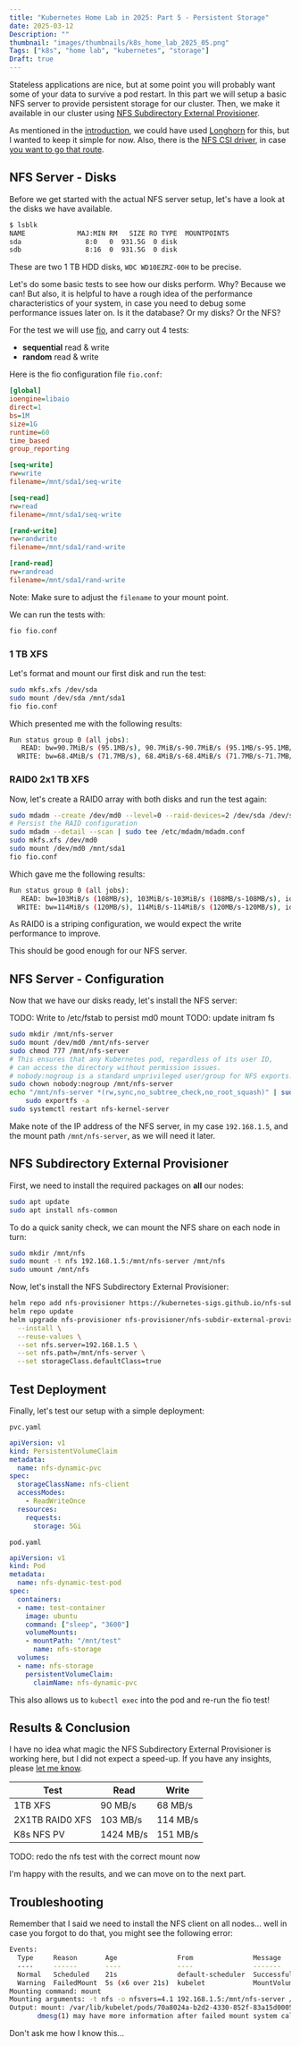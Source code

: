 ```yaml
---
title: "Kubernetes Home Lab in 2025: Part 5 - Persistent Storage"
date: 2025-03-12
Description: ""
thumbnail: "images/thumbnails/k8s_home_lab_2025_05.png"
Tags: ["k8s", "home lab", "kubernetes", "storage"]
Draft: true
---
```


Stateless applications are nice, but at some point you will probably want
some of your data to survive a pod restart. In this part we will setup a basic
NFS server to provide persistent storage for our cluster. Then, we make it available
in our cluster using
[NFS Subdirectory External Provisioner](https://kubernetes-sigs.github.io/nfs-subdir-external-provisioner/).

As mentioned in the [introduction](/post/k8s_home_lab_2025/), we could have used
[Longhorn](https://longhorn.io/) for this, but I wanted to keep it simple for now.
Also, there is the [NFS CSI driver](https://github.com/kubernetes-csi/csi-driver-nfs),
in case [you want to go that route](https://serverfault.com/questions/1159882/why-the-nfs-csi-driver-is-recommended-over-the-nfs-in-tree-driver).

## NFS Server - Disks

Before we get started with the actual NFS server setup, let's have a look at the
disks we have available.

```bash
$ lsblk
NAME             MAJ:MIN RM   SIZE RO TYPE  MOUNTPOINTS
sda                8:0   0  931.5G  0 disk
sdb                8:16  0  931.5G  0 disk
```

These are two 1 TB HDD disks, `WDC WD10EZRZ-00H` to be precise.

Let's do some basic tests to see how our disks perform. Why? Because we can!
But also, it is helpful to have a rough idea of the performance characteristics of your system,
in case you need to debug some performance issues later on. Is it the database? Or my disks? Or the NFS?

For the test we will use
[fio](https://fio.readthedocs.io/en/latest/fio_doc.html),
and carry out 4 tests:
+ **sequential** read & write
+ **random** read & write

Here is the fio configuration file `fio.conf`:

```ini
[global]
ioengine=libaio
direct=1
bs=1M
size=1G
runtime=60
time_based
group_reporting

[seq-write]
rw=write
filename=/mnt/sda1/seq-write

[seq-read]
rw=read
filename=/mnt/sda1/seq-write

[rand-write]
rw=randwrite
filename=/mnt/sda1/rand-write

[rand-read]
rw=randread
filename=/mnt/sda1/rand-write
```

Note: Make sure to adjust the `filename` to your mount point.

We can run the tests with:

```bash
fio fio.conf
```

### 1 TB XFS

Let's format and mount our first disk and run the test:

```bash
sudo mkfs.xfs /dev/sda
sudo mount /dev/sda /mnt/sda1
fio fio.conf
```

Which presented me with the following results:

```bash
Run status group 0 (all jobs):
   READ: bw=90.7MiB/s (95.1MB/s), 90.7MiB/s-90.7MiB/s (95.1MB/s-95.1MB/s), io=5445MiB (5709MB), run=60036-60036msec
  WRITE: bw=68.4MiB/s (71.7MB/s), 68.4MiB/s-68.4MiB/s (71.7MB/s-71.7MB/s), io=4105MiB (4304MB), run=60023-60023msec
```

### RAID0 2x1 TB XFS

Now, let's create a RAID0 array with both disks and run the test again:

```sh
sudo mdadm --create /dev/md0 --level=0 --raid-devices=2 /dev/sda /dev/sdb
# Persist the RAID configuration
sudo mdadm --detail --scan | sudo tee /etc/mdadm/mdadm.conf
sudo mkfs.xfs /dev/md0
sudo mount /dev/md0 /mnt/sda1
fio fio.conf
```

Which gave me the following results:

```bash
Run status group 0 (all jobs):
   READ: bw=103MiB/s (108MB/s), 103MiB/s-103MiB/s (108MB/s-108MB/s), io=6205MiB (6506MB), run=60005-60005msec
  WRITE: bw=114MiB/s (120MB/s), 114MiB/s-114MiB/s (120MB/s-120MB/s), io=6845MiB (7178MB), run=60005-60005msec
```

As RAID0 is a striping configuration, we would expect the write performance to improve.

This should be good enough for our NFS server.

## NFS Server - Configuration

Now that we have our disks ready, let's install the NFS server:

TODO: Write to /etc/fstab to persist md0 mount
TODO: update initram fs

```bash
sudo mkdir /mnt/nfs-server
sudo mount /dev/md0 /mnt/nfs-server
sudo chmod 777 /mnt/nfs-server
# This ensures that any Kubernetes pod, regardless of its user ID,
# can access the directory without permission issues.
# nobody:nogroup is a standard unprivileged user/group for NFS exports.
sudo chown nobody:nogroup /mnt/nfs-server
echo "/mnt/nfs-server *(rw,sync,no_subtree_check,no_root_squash)" | sudo tee -a /etc/exports
    sudo exportfs -a
sudo systemctl restart nfs-kernel-server
```

Make note of the IP address of the NFS server, in my case `192.168.1.5`, and
the mount path `/mnt/nfs-server`, as we will need it later.

## NFS Subdirectory External Provisioner

First, we need to install the required packages on **all** our nodes:

```bash
sudo apt update
sudo apt install nfs-common
```
To do a quick sanity check, we can mount the NFS share on each node in turn:

```bash
sudo mkdir /mnt/nfs
sudo mount -t nfs 192.168.1.5:/mnt/nfs-server /mnt/nfs
sudo umount /mnt/nfs
```

Now, let's install the NFS Subdirectory External Provisioner:

```bash
helm repo add nfs-provisioner https://kubernetes-sigs.github.io/nfs-subdir-external-provisioner/
helm repo update
helm upgrade nfs-provisioner nfs-provisioner/nfs-subdir-external-provisioner \
  --install \
  --reuse-values \
  --set nfs.server=192.168.1.5 \
  --set nfs.path=/mnt/nfs-server \
  --set storageClass.defaultClass=true
```

## Test Deployment

Finally, let's test our setup with a simple deployment:

`pvc.yaml`
```yaml
apiVersion: v1
kind: PersistentVolumeClaim
metadata:
  name: nfs-dynamic-pvc
spec:
  storageClassName: nfs-client
  accessModes:
    - ReadWriteOnce
  resources:
    requests:
      storage: 5Gi
```

`pod.yaml`
```yaml
apiVersion: v1
kind: Pod
metadata:
  name: nfs-dynamic-test-pod
spec:
  containers:
  - name: test-container
    image: ubuntu
    command: ["sleep", "3600"]
    volumeMounts:
    - mountPath: "/mnt/test"
      name: nfs-storage
  volumes:
  - name: nfs-storage
    persistentVolumeClaim:
      claimName: nfs-dynamic-pvc
```

This also allows us to `kubectl exec` into the pod and re-run the fio test!

## Results & Conclusion

I have no idea what magic the NFS Subdirectory External Provisioner is working
here, but I did not expect a speed-up. If you have any insights, please [let me know](https://www.linkedin.com/in/fabian-kammel-7781b7173/).

| Test            | Read      | Write    |
|-----------------|-----------|----------|
| 1TB XFS         | 90   MB/s | 68  MB/s |
| 2X1TB RAID0 XFS | 103  MB/s | 114 MB/s |
| K8s NFS PV      | 1424 MB/s | 151 MB/s |

TODO: redo the nfs test with the correct mount now

I'm happy with the results, and we can move on to the next part.

## Troubleshooting

Remember that I said we need to install the NFS client on all nodes... well in
case you forgot to do that, you might see the following error:

```sh
Events:
  Type     Reason       Age               From               Message
  ----     ------       ----              ----               -------
  Normal   Scheduled    21s               default-scheduler  Successfully assigned default/nfs-provisioner-nfs-subdir-external-provisioner-5b97f88d88z7gm7 to worker
  Warning  FailedMount  5s (x6 over 21s)  kubelet            MountVolume.SetUp failed for volume "pv-nfs-provisioner-nfs-subdir-external-provisioner" : mount failed: exit status 32
Mounting command: mount
Mounting arguments: -t nfs -o nfsvers=4.1 192.168.1.5:/mnt/nfs-server /var/lib/kubelet/pods/70a8024a-b2d2-4330-852f-83a15d0005ee/volumes/kubernetes.io~nfs/pv-nfs-provisioner-nfs-subdir-external-provisioner
Output: mount: /var/lib/kubelet/pods/70a8024a-b2d2-4330-852f-83a15d0005ee/volumes/kubernetes.io~nfs/pv-nfs-provisioner-nfs-subdir-external-provisioner: bad option; for several filesystems (e.g. nfs, cifs) you might need a /sbin/mount.<type> helper program.
       dmesg(1) may have more information after failed mount system call.
```

Don't ask me how I know this...
